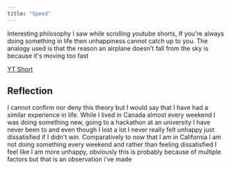```yaml
---
title: "Speed"
---
```

Interesting philosophy I saw while scrolling youtube shorts, If you're always doing something in life then unhappiness cannot catch up to you. The analogy used is that the reason an airplane doesn't fall from the sky is because it's moving too fast

[YT Short](https://youtube.com/shorts/0b9Rz7WfMGY?feature=share)

## Reflection

I cannot confirm nor deny this theory but I would say that I have had a similar experience in life. While I lived in Canada almost every weekend I was doing something new, going to a hackathon at an university I have never been to and even though I lost a lot I never really felt unhappy just dissatisfied if I didn't win. Comparatively to now that I am in California I am not doing something every weekend and rather than feeling dissatisfied I feel like I am more unhappy, obviously this is probably because of multiple factors but that is an observation i've made